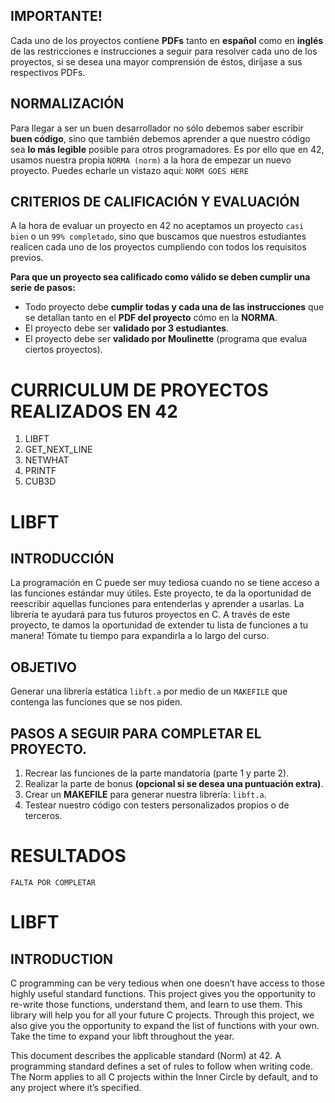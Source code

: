 ## IMPORTANTE!

Cada uno de los proyectos contiene **PDFs** tanto en **español** como en **inglés** de las restricciones e instrucciones a seguir para resolver cada uno de los proyectos, si se desea una mayor comprensión de éstos, diríjase a sus respectivos PDFs.

## NORMALIZACIÓN
Para llegar a ser un buen desarrollador no sólo debemos saber escribir **buen código**, sino que también debemos aprender a que nuestro código sea **lo más legible** posible para otros programadores. Es por ello que en 42, usamos nuestra propia `NORMA (norm)` a la hora de empezar un nuevo proyecto. Puedes echarle un vistazo aqui:
`NORM GOES HERE`

## CRITERIOS DE CALIFICACIÓN Y EVALUACIÓN

A la hora de evaluar un proyecto en 42 no aceptamos un proyecto `casi bien` o un `99% completado`, sino que buscamos que nuestros estudiantes realicen cada uno de los proyectos cumpliendo con todos los requisitos previos.

**Para que un proyecto sea calificado como válido se deben cumplir una serie de pasos:**
- Todo proyecto debe **cumplir todas y cada una de las instrucciones** que se detallan tanto en el **PDF del proyecto** cómo en la **NORMA**.
- El proyecto debe ser **validado por 3 estudiantes**.
- El proyecto debe ser **validado por Moulinette** (programa que evalua ciertos proyectos).


# CURRICULUM DE PROYECTOS REALIZADOS EN 42

1. LIBFT
2. GET_NEXT_LINE
3. NETWHAT
4. PRINTF
5. CUB3D


# LIBFT
## INTRODUCCIÓN

La programación en C puede ser muy tediosa cuando no se tiene acceso a las funciones estándar muy útiles. Este proyecto, te da la oportunidad de reescribir aquellas funciones para entenderlas y aprender a usarlas. La librería te ayudará para tus futuros proyectos en C.
A través de este proyecto, te damos la oportunidad de extender tu lista de funciones a tu manera! Tómate tu tiempo para expandirla a lo largo del curso.

## OBJETIVO

Generar una librería estática `libft.a` por medio de un `MAKEFILE` que contenga las funciones que se nos piden.

## PASOS A SEGUIR PARA COMPLETAR EL PROYECTO.
1. Recrear las funciones de la parte mandatoria (parte 1 y parte 2).
2. Realizar la parte de bonus **(opcional si se desea una puntuación extra)**.
3. Crear un **MAKEFILE** para generar nuestra librería: `libft.a`.
4. Testear nuestro código con testers personalizados propios o de terceros.

# RESULTADOS

`FALTA POR COMPLETAR`















# LIBFT
## INTRODUCTION

C programming can be very tedious when one doesn’t have access to those highly useful standard functions. This project gives you the opportunity to re-write those functions, understand them, and learn to use them. This library will help you for all your future C projects.
Through this project, we also give you the opportunity to expand the list of functions with your own. Take the time to expand your libft throughout the year.



This document describes the applicable standard (Norm) at 42. A
programming standard defines a set of rules to follow when writing code. The Norm
applies to all C projects within the Inner Circle by default, and to any project where it’s
specified.
